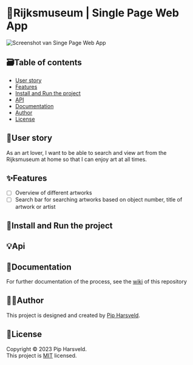 # :art:Rijksmuseum | Single Page Web App
<!-- Description  -->


![Screenshot van Singe Page Web App]()

## :card_file_box:Table of contents

* [User story](#busts_in_silhouetteuser-story)
* [Features](#sparklesfeatures)
* [Install and Run the project](#rocketinstall-and-run-the-project)
* [API](#bulbapi)
* [Documentation](#memodocumentation)
* [Author](#technologistauthor)
* [License](#page_facing_uplicense)

## :busts_in_silhouette:User story

As an art lover, I want to be able to search and view art from the Rijksmuseum at home so that I can enjoy art at all times.

## :sparkles:Features

- [ ] Overview of different artworks
- [ ] Search bar for searching artworks based on object number, title of artwork or artist
<!-- - [x] als feature in de website is toegepast -->

## :rocket:Install and Run the project

<!-- To use this app, you will have to clone this repo. You can do this by typing the following command in your terminal:

```
git clone https://github.com/PipHarsveld/rijksmuseum
```

Congrats, you are now all set! Go to localhost:3000 in your browser and enjoy! -->

## :bulb:Api
<!-- What external data source is featured in your project and what are its properties 🌠 -->

## :memo:Documentation

For further documentation of the process, see the [wiki](https://github.com/PipHarsveld/rijksmuseum/wiki) of this repository

## :technologist:Author

This project is designed and created by [Pip Harsveld](https://github.com/PipHarsveld).

## :page_facing_up:License

Copyright © 2023 Pip Harsveld.<br>
This project is [MIT](https://github.com/PipHarsveld/rijksmuseum/blob/main/LICENSE) licensed.
